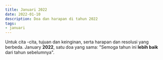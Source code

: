 ```yaml
---
title: Januari 2022
date: 2022-01-10
description: Doa dan harapan di tahun 2022
tags:
- januari
---
```

Untuk cita -cita, tujuan dan keinginan, serta harapan dan resolusi yang berbeda. January **2022**, satu doa yang sama: "Semoga tahun ini **lebih baik** dari tahun sebelumnya".
